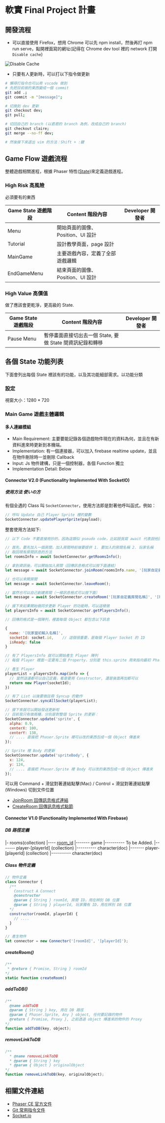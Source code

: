 # 軟實 Final Project 計畫

## 開發流程

- 可以直接使用 Firefox，想用 Chrome 可以先 npm install，然後再打 npm run serve，點開裡面寫的網址(記得在 Chrome dev tool 裡的 network 打開 `Disable cache`)

![Disable Cache](images/disable-cache.png)

- 只要有人更新時，可以打以下指令做更新
```zsh
# 懶得打指令也可以用 vscode 做到
# 先把目前做的東西變成一個 commit
git add .;
git commit -m "[message]";

# 切換到 dev 更新
git checkout dev;
git pull;

# 切回自己的 branch (以君君的 branch 為例，改成自己的 branch)
git checkout claire;
git merge --no-ff dev;

# 然後接下來退出 vim 的方法：Shift + :鍵
```

## Game Flow 遊戲流程

整體遊戲相關進程，根據 Phaser 特性([State](https://photonstorm.github.io/phaser-ce/Phaser.State.html))來定義遊戲進程。

### High Risk 高風險

必須要有的東西

| Game State 遊戲階段 | Content 階段內容                | Developer 開發者 |
| ----------------- | ----------------------------- | --------------- |
| Menu              | 開始頁面的圖像、Position、UI 設計  |                 |
| Tutorial          | 設計教學頁面，page 設計           |                 |
| MainGame          | 主要遊戲內容，定義了全部遊戲邏輯      |                 |
| EndGameMenu       | 結束頁面的圖像、Position、UI 設計   |                |

### High Value 高價值

做了應該會更乾淨，更高級的 State.

| Game State 遊戲階段 | Content 階段內容                                  | Developer 開發者 |
| ----------------- | ----------------------------------------------- | --------------- |
| Pause Menu        | 暫停畫面直接切出去一個 State, 要做 State 間資訊紀錄和轉移 ||

## 各個 State 功能列表

下面會列出每個 State 裡該有的功能，以及其功能細部需求。以功能分類

### 設定

視窗大小：1280 * 720

### Main Game 遊戲主體邏輯

#### 多人連線模組

- Main Requirement: 主要要能記錄各個遊戲物件現在的資料為何，並且在有新資料進來時更新到本機端。
- Implementation: 有一個連接器，可以加入 firebase realtime update，並且在物件刪除時一並刪除 Callback
- Input: Js 物件建構，只是一個控制器，各個 Function 獨立
- Implementation Detail: Below

#### Connector V2.0 (Functionality Implemented With SocketIO)

##### 使用方法 使いの方

有個全遇的 Class 叫 `SocketConnector`，使用方法即是對著他呼叫函式，例如：
```js
// 呼叫 Update 自己 Player Sprite 裡的變數
SocketConnector.updatePlayerSprite(payload);
```

整套使用方法如下:
```js
// 以下 Code 不要直接用抄的，因為這類似 pseudo code，比如說我寫 await 代表說他回傳是一個 Promise，要馬你可以用 then(res => { ... }) 拿到資料，或是用 async/await function 像下面一樣拿到資料

// 首先，要先加入一個房間，加入房間時前端要提供 1. 要加入的房間名稱 2. 玩家名稱
// 取回現有房間訊息的方法
let roomsInfo = await SocketConnector.getRoomsInfo();

// 拿到資訊後，可以開始加入房間（回傳訊息格式可以按下面連結）
let message = await SocketConnector.joinRoom(roomsInfo.name, '[玩家自定義名稱]');

// 也可以來開房間
let message = await SocketConnector.leaveRoom();

// 當然也可以自己創建房間（一樣訊息格式可以按下面）
let message = await SocketConnector.createRoom('[玩家自定義房間名稱]', '[玩家自定義名稱]')

// 接下來如果開始做同步更新 Player 的功能時，可以這樣做
let playersInfo = await SocketConnector.getPlayersInfo();

// 回傳的格式是一個陣列，裡面每個 Object 都包含以下訊息

{
  name: '[玩家當初輸入名稱]',
  socketId: socket.id,    // 這個很重要，是每個 Player Socket 的 ID
  isReady: false
}

// 有了 PlayersInfo 就可以開始產生 Player 陣列
// 每個 Player 裡面一定要有二個 Property，分別是 this.sprite 用來指向最初 Phaser.Sprite 的物件，和 this.socketId，存入剛剛拿回來的 SocketId。這兩個東西我的 Code 裡面會用到

// 產生 Player
playerList = playersInfo.map(info => {
  // 當然這邊都可以自己定義，看是要用 Constructor, 還是後面再加都可以
  return new Player(socketId);
})

// 有了 List 以後要做註冊 Syncup 的動作
SocketConnector.syncAllSocket(playerList);

// 接下來就可以開始發送更新啦
// 目前我只有做兩種，分別是對整個 Sprite 的更新：
SocketConnector.update('sprite', {
  alpha: 0.9,
  centerX: 100,
  centerY: 138,
  // .... 直接把 Phaser.Sprite 裡可以改的東西包成一個 Object 傳進來
});

// Sprite 裡 Body 的更新
SocketConnector.update('spriteBody', {
  x: 124,
  y: 124,
  // .... 直接把 Phaser.Sprite 裡 Body 可以改的東西包成一個 Object 傳進來
});
```

可以用 Command + 滑鼠對著連結點擊(Mac) / Control + 滑鼠對著連結點擊(Windows) 切到文件位置
- [JoinRoom 回傳訊息格式連結](./GameServer.md#on-joinroom)
- [CreateRoom 回傳訊息格式點節](./GameServer.md#on-createroom)

#### Connector V1.0 (Functionality Implemented With Firebase)

##### DB 路徑定義

|- rooms(collection)
|---- [room_id](doc)
|------- game
|---------- To be Added.
|------- player-[playerId] (collection)
|---------- character(doc)
|------- player-[playerId] (collection)
|---------- character(doc)

##### Class 物件定義

```js
// 物件定義
class Connector {
  /** 
    Construct A Connect
    @constructor
    @param { String } roomId, 房間 ID，用在辨別 DB 位置
    @param { String } playerId, 玩家獨有 ID，用在辨別 DB 位置
  */
  constructor(roomId, playerId) {
    // ....
  }
}

// 產生物件
let connector = new Connector('[roomId]', '[playerId]');
```

##### createRoom()

```js
/** 
 * @return { Promise, String } roomId
*/
static function createRoom()
```

##### addToDB()

```js
/**
  @name addToDB
  @param { String } key, 用在 DB 路徑
  @param { Phaser.Sprite, Any } object, 任何要記錄的物件
  @return { Promise, Proxy }, 之前透過 object 傳進來的物件的 Proxy
*/
function addToDB(key, object);
```

##### removeLinkToDB

```js
/**
  * @name removeLinkToDB
  * @param { String } key 
  * @param { Object } originalObject 
*/
function removeLinkToDB(key, originalObject);
```

## 相關文件連結

- [Phaser CE 官方文件](https://photonstorm.github.io/phaser-ce/)
- [Git 常用指令文件](http://gitqwerty777.github.io/git-commands/)
- [Socket.io](https://socket.io/)